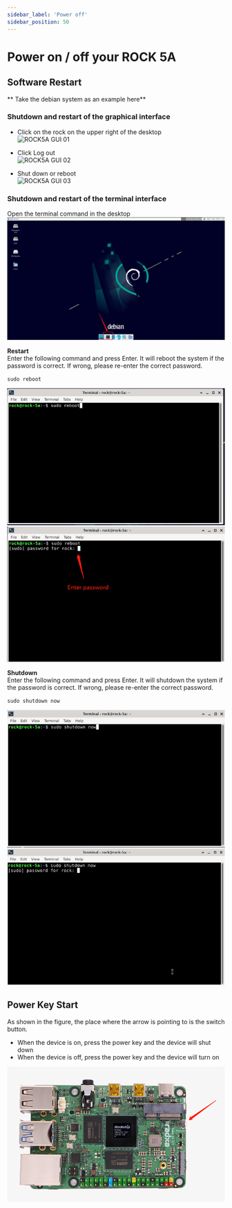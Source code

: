 ```yaml
---
sidebar_label: 'Power off'
sidebar_position: 50
---
```


# Power on / off your ROCK 5A

## Software Restart

** Take the debian system as an example here**

### Shutdown and restart of the graphical interface

- Click on the rock on the upper right of the desktop  
![ROCK5A GUI 01](/img/rock5a/rock5a-gui-on-off.webp)

- Click Log out  
![ROCK5A GUI 02](/img/rock5a/rock5a-gui-logout.webp)

- Shut down or reboot  
![ROCK5A GUI 03](/img/rock5a/rock5a-gui-reboot.webp)

### Shutdown and restart of the terminal interface

Open the terminal command in the desktop  
![ROCK5A terminal reboot 01](../../../../static/img/rock5a/rock5a-terminal-reboot-1.png)

**Restart**  
Enter the following command and press Enter.
It will reboot the system if the password is correct. 
If wrong, please re-enter the correct password.
```
sudo reboot
```
![ROCK5A terminal reboot 02](../../../../static/img/rock5a/rock5a-terminal-reboot-2.png)
![ROCK5A terminal reboot 03](../../../../static/img/rock5a/rock5a-terminal-reboot-3.png)

**Shutdown**  
Enter the following command and press Enter.
It will shutdown the system if the password is correct. 
If wrong, please re-enter the correct password.
```
sudo shutdown now
```
![ROCK5A terminal shutdown 01](../../../../static/img/rock5a/rock5a-terminal-shutdown-1.png)
![ROCK5A terminal shutdown 01](../../../../static/img/rock5a/rock5a-terminal-shutdown-2.png)

## Power Key Start  

As shown in the figure, the place where the arrow is pointing to is the switch button.  

- When the device is on, press the power key and the device will shut down
- When the device is off, press the power key and the device will turn on

![ROCK5A Power](../../../../static/img/rock5a/rock5a-power.png)


